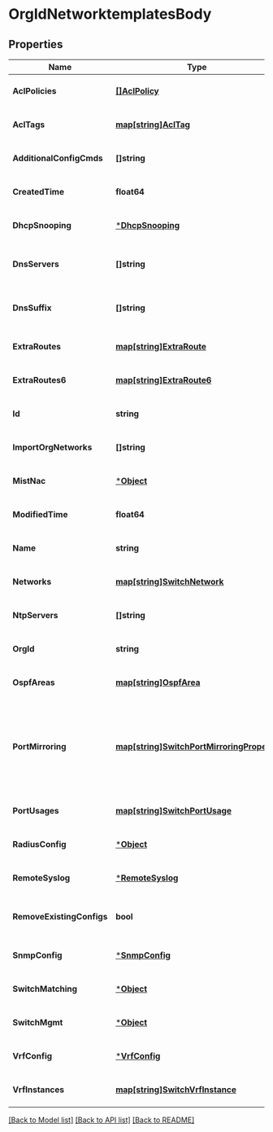 # OrgIdNetworktemplatesBody

## Properties
Name | Type | Description | Notes
------------ | ------------- | ------------- | -------------
**AclPolicies** | [**[]AclPolicy**](acl_policy.md) |  | [optional] [default to null]
**AclTags** | [**map[string]AclTag**](acl_tag.md) | ACL Tags to identify traffic source or destination. Key name is the tag name | [optional] [default to null]
**AdditionalConfigCmds** | **[]string** | additional CLI commands to append to the generated Junos config  **Note**: no check is done | [optional] [default to null]
**CreatedTime** | **float64** |  | [optional] [default to null]
**DhcpSnooping** | [***DhcpSnooping**](dhcp_snooping.md) |  | [optional] [default to null]
**DnsServers** | **[]string** | Global dns settings. To keep compatibility, dns settings in &#x60;ip_config&#x60; and &#x60;oob_ip_config&#x60; will overwrite this setting | [optional] [default to null]
**DnsSuffix** | **[]string** | Global dns settings. To keep compatibility, dns settings in &#x60;ip_config&#x60; and &#x60;oob_ip_config&#x60; will overwrite this setting | [optional] [default to null]
**ExtraRoutes** | [**map[string]ExtraRoute**](extra_route.md) |  | [optional] [default to null]
**ExtraRoutes6** | [**map[string]ExtraRoute6**](extra_route6.md) | Property key is the destination CIDR (e.g. \&quot;2a02:1234:420a:10c9::/64\&quot;) | [optional] [default to null]
**Id** | **string** |  | [optional] [default to null]
**ImportOrgNetworks** | **[]string** | Org Networks that we&#x27;d like to import | [optional] [default to null]
**MistNac** | [***Object**](.md) |  | [optional] [default to null]
**ModifiedTime** | **float64** |  | [optional] [default to null]
**Name** | **string** |  | [optional] [default to null]
**Networks** | [**map[string]SwitchNetwork**](switch_network.md) | Property key is network name | [optional] [default to null]
**NtpServers** | **[]string** | list of NTP servers specific to this device. By default, those in Site Settings will be used | [optional] [default to null]
**OrgId** | **string** |  | [optional] [default to null]
**OspfAreas** | [**map[string]OspfArea**](ospf_area.md) | Junos OSPF areas | [optional] [default to null]
**PortMirroring** | [**map[string]SwitchPortMirroringProperty**](switch_port_mirroring_property.md) | Property key is the port mirroring instance name port_mirroring can be added under device/site settings. It takes interface and ports as input for ingress, interface as input for egress and can take interface and port as output. A maximum 4 port mirrorings is allowed | [optional] [default to null]
**PortUsages** | [**map[string]SwitchPortUsage**](switch_port_usage.md) |  | [optional] [default to null]
**RadiusConfig** | [***Object**](.md) |  | [optional] [default to null]
**RemoteSyslog** | [***RemoteSyslog**](remote_syslog.md) |  | [optional] [default to null]
**RemoveExistingConfigs** | **bool** | by default, when we configure a device, we only clean up config we generates. Remove existing configs if enabled | [optional] [default to false]
**SnmpConfig** | [***SnmpConfig**](snmp_config.md) |  | [optional] [default to null]
**SwitchMatching** | [***Object**](.md) |  | [optional] [default to null]
**SwitchMgmt** | [***Object**](.md) |  | [optional] [default to null]
**VrfConfig** | [***VrfConfig**](vrf_config.md) |  | [optional] [default to null]
**VrfInstances** | [**map[string]SwitchVrfInstance**](switch_vrf_instance.md) | Property key is the network name | [optional] [default to null]

[[Back to Model list]](../README.md#documentation-for-models) [[Back to API list]](../README.md#documentation-for-api-endpoints) [[Back to README]](../README.md)

